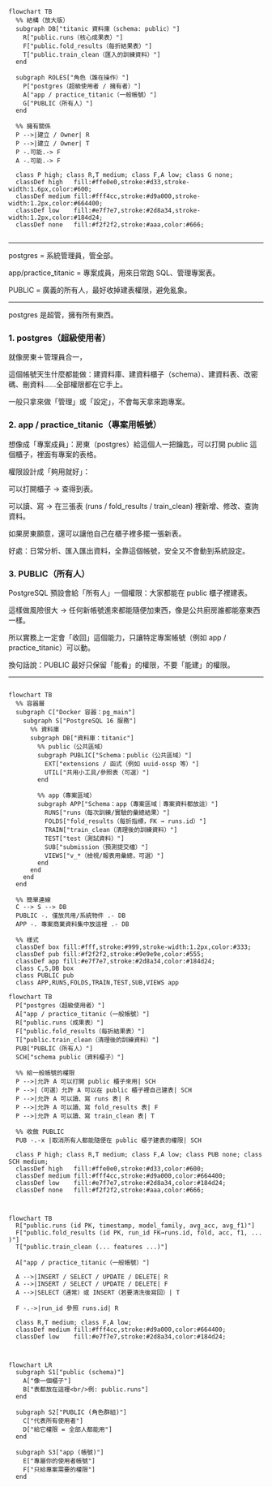 ```mermaid
flowchart TB
  %% 結構（放大版）
  subgraph DB["titanic 資料庫（schema: public）"]
    R["public.runs（核心成果表）"]
    F["public.fold_results（每折結果表）"]
    T["public.train_clean（匯入的訓練資料）"]
  end

  subgraph ROLES["角色（誰在操作）"]
    P["postgres（超級使用者 / 擁有者）"]
    A["app / practice_titanic（一般帳號）"]
    G["PUBLIC（所有人）"]
  end

  %% 擁有關係
  P -->|建立 / Owner| R
  P -->|建立 / Owner| T
  P -.可能.-> F
  A -.可能.-> F

  class P high; class R,T medium; class F,A low; class G none;
  classDef high   fill:#ffe0e0,stroke:#d33,stroke-width:1.6px,color:#600;
  classDef medium fill:#fff4cc,stroke:#d9a000,stroke-width:1.2px,color:#664400;
  classDef low    fill:#e7f7e7,stroke:#2d8a34,stroke-width:1.2px,color:#184d24;
  classDef none   fill:#f2f2f2,stroke:#aaa,color:#666;


```
--- 

postgres = 系統管理員，管全部。

app/practice_titanic = 專案成員，用來日常跑 SQL、管理專案表。

PUBLIC = 廣義的所有人，最好收掉建表權限，避免亂象。

--- 

postgres 是超管，擁有所有東西。
### 1. postgres（超級使用者）

就像房東＋管理員合一，

這個帳號天生什麼都能做：建資料庫、建資料櫃子（schema）、建資料表、改密碼、刪資料……全部權限都在它手上。

一般只拿來做「管理」或「設定」，不會每天拿來跑專案。

### 2. app / practice_titanic（專案用帳號）

想像成「專案成員」：房東（postgres）給這個人一把鑰匙，可以打開 public 這個櫃子，裡面有專案的表格。

權限設計成「夠用就好」：

可以打開櫃子 → 查得到表。

可以讀、寫 → 在三張表 (runs / fold_results / train_clean) 裡新增、修改、查詢資料。

如果房東願意，還可以讓他自己在櫃子裡多擺一張新表。

好處：日常分析、匯入匯出資料，全靠這個帳號，安全又不會動到系統設定。

### 3. PUBLIC（所有人）

PostgreSQL 預設會給「所有人」一個權限：大家都能在 public 櫃子裡建表。

這樣做風險很大 → 任何新帳號進來都能隨便加東西，像是公共廚房誰都能塞東西一樣。

所以實務上一定會「收回」這個能力，只讓特定專案帳號（例如 app / practice_titanic）可以動。

換句話說：PUBLIC 最好只保留「能看」的權限，不要「能建」的權限。

--- 


```mermaid

flowchart TB
  %% 容器層
  subgraph C["Docker 容器：pg_main"]
    subgraph S["PostgreSQL 16 服務"]
      %% 資料庫
      subgraph DB["資料庫：titanic"]
        %% public（公共區域）
        subgraph PUBLIC["Schema：public（公共區域）"]
          EXT["extensions / 函式（例如 uuid-ossp 等）"]
          UTIL["共用小工具/參照表（可選）"]
        end

        %% app（專案區域）
        subgraph APP["Schema：app（專案區域｜專案資料都放這）"]
          RUNS["runs（每次訓練/實驗的彙總結果）"]
          FOLDS["fold_results（每折指標，FK → runs.id）"]
          TRAIN["train_clean（清理後的訓練資料）"]
          TEST["test（測試資料）"]
          SUB["submission（預測提交檔）"]
          VIEWS["v_*（檢視/報表用彙總，可選）"]
        end
      end
    end
  end

  %% 簡單連線
  C --> S --> DB
  PUBLIC -. 僅放共用/系統物件 .- DB
  APP -. 專案商業資料集中放這裡 .- DB

  %% 樣式
  classDef box fill:#fff,stroke:#999,stroke-width:1.2px,color:#333;
  classDef pub fill:#f2f2f2,stroke:#9e9e9e,color:#555;
  classDef app fill:#e7f7e7,stroke:#2d8a34,color:#184d24;
  class C,S,DB box
  class PUBLIC pub
  class APP,RUNS,FOLDS,TRAIN,TEST,SUB,VIEWS app

```



```mermaid
flowchart TB
  P["postgres（超級使用者）"]
  A["app / practice_titanic（一般帳號）"]
  R["public.runs（成果表）"]
  F["public.fold_results（每折結果表）"]
  T["public.train_clean（清理後的訓練資料）"]
  PUB["PUBLIC（所有人）"]
  SCH["schema public（資料櫃子）"]

  %% 給一般帳號的權限
  P -->|允許 A 可以打開 public 櫃子來用| SCH
  P -->|（可選）允許 A 可以在 public 櫃子裡自己建表| SCH
  P -->|允許 A 可以讀、寫 runs 表| R
  P -->|允許 A 可以讀、寫 fold_results 表| F
  P -->|允許 A 可以讀、寫 train_clean 表| T

  %% 收斂 PUBLIC
  PUB -.-x |取消所有人都能隨便在 public 櫃子建表的權限| SCH

  class P high; class R,T medium; class F,A low; class PUB none; class SCH medium;
  classDef high   fill:#ffe0e0,stroke:#d33,color:#600;
  classDef medium fill:#fff4cc,stroke:#d9a000,color:#664400;
  classDef low    fill:#e7f7e7,stroke:#2d8a34,color:#184d24;
  classDef none   fill:#f2f2f2,stroke:#aaa,color:#666;



```


```mermaid
flowchart TB
  R["public.runs (id PK, timestamp, model_family, avg_acc, avg_f1)"]
  F["public.fold_results (id PK, run_id FK→runs.id, fold, acc, f1, ... )"]
  T["public.train_clean (... features ...)"]

  A["app / practice_titanic（一般帳號）"]

  A -->|INSERT / SELECT / UPDATE / DELETE| R
  A -->|INSERT / SELECT / UPDATE / DELETE| F
  A -->|SELECT（通常）或 INSERT（若要清洗後寫回）| T

  F -.->|run_id 參照 runs.id| R

  class R,T medium; class F,A low;
  classDef medium fill:#fff4cc,stroke:#d9a000,color:#664400;
  classDef low    fill:#e7f7e7,stroke:#2d8a34,color:#184d24;



```



```mermaid
flowchart LR
  subgraph S1["public (schema)"]
    A["像一個櫃子"]
    B["表都放在這裡<br/>例: public.runs"]
  end

  subgraph S2["PUBLIC (角色群組)"]
    C["代表所有使用者"]
    D["給它權限 = 全部人都能用"]
  end

  subgraph S3["app (帳號)"]
    E["專屬你的使用者帳號"]
    F["只給專案需要的權限"]
  end

```







